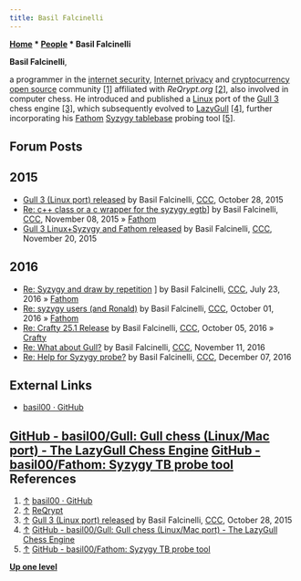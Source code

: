 ```yaml
---
title: Basil Falcinelli
---
```

**[Home](Home "Home") * [People](People "People") * Basil Falcinelli**

**Basil Falcinelli**,

a programmer in the [internet security](https://en.wikipedia.org/wiki/Internet_security),
[Internet privacy](https://en.wikipedia.org/wiki/Internet_privacy) and [cryptocurrency](https://en.wikipedia.org/wiki/Cryptocurrency) [open source](https://en.wikipedia.org/wiki/Open-source_model) community <a id="cite-note-1" href="#cite-ref-1">[1]</a> affiliated with *ReQrypt.org* <a id="cite-note-2" href="#cite-ref-2">[2]</a>, also involved in computer chess.
He introduced and published a [Linux](Linux "Linux") port of the [Gull 3](Gull "Gull") chess engine <a id="cite-note-3" href="#cite-ref-3">[3]</a>,
which subsequently evolved to [LazyGull](Gull#LazyGull "Gull") <a id="cite-note-4" href="#cite-ref-4">[4]</a>, further incorporating his [Fathom](Syzygy_Bases#Fathom "Syzygy Bases") [Syzygy tablebase](Syzygy_Bases "Syzygy Bases") probing tool <a id="cite-note-5" href="#cite-ref-5">[5]</a>.

## Forum Posts

## 2015

- [Gull 3 (Linux port) released](http://www.talkchess.com/forum/viewtopic.php?t=58071) by Basil Falcinelli, [CCC](CCC "CCC"), October 28, 2015
- [Re: c++ class or a c wrapper for the syzygy egtb](http://www.talkchess.com/forum3/viewtopic.php?f=7&t=58157&start=4)\] by Basil Falcinelli, [CCC](CCC "CCC"), November 08, 2015 » [Fathom](Syzygy_Bases#Fathom "Syzygy Bases")
- [Gull 3 Linux+Syzygy and Fathom released](http://www.talkchess.com/forum/viewtopic.php?t=58299) by Basil Falcinelli, [CCC](CCC "CCC"), November 20, 2015

## 2016

- [Re: Syzygy and draw by repetition](http://www.talkchess.com/forum3/viewtopic.php?f=7&t=60906&start=17) \] by Basil Falcinelli, [CCC](CCC "CCC"), July 23, 2016 » [Fathom](Syzygy_Bases#Fathom "Syzygy Bases")
- [Re: syzygy users (and Ronald)](http://www.talkchess.com/forum3/viewtopic.php?f=7&t=61559&start=11) by Basil Falcinelli, [CCC](CCC "CCC"), October 01, 2016 » [Fathom](Syzygy_Bases#Fathom "Syzygy Bases")
- [Re: Crafty 25.1 Release](http://www.talkchess.com/forum3/viewtopic.php?f=2&t=61594&start=13) by Basil Falcinelli, [CCC](CCC "CCC"), October 05, 2016 » [Crafty](Crafty "Crafty")
- [Re: What about Gull?](http://www.talkchess.com/forum3/viewtopic.php?f=2&t=62078&start=7) by Basil Falcinelli, [CCC](CCC "CCC"), November 11, 2016
- [Re: Help for Syzygy probe?](http://www.talkchess.com/forum3/viewtopic.php?f=7&t=62378&start=9) by Basil Falcinelli, [CCC](CCC "CCC"), December 07, 2016

## External Links

- [basil00 · GitHub](https://github.com/basil00/)

## [GitHub - basil00/Gull: Gull chess (Linux/Mac port) - The LazyGull Chess Engine](https://github.com/basil00/Gull) [GitHub - basil00/Fathom: Syzygy TB probe tool](https://github.com/basil00/Fathom) References

1. <a id="cite-ref-1" href="#cite-note-1">↑</a> [basil00 · GitHub](https://github.com/basil00/)
1. <a id="cite-ref-2" href="#cite-note-2">↑</a> [ReQrypt](https://reqrypt.org/home.html)
1. <a id="cite-ref-3" href="#cite-note-3">↑</a> [Gull 3 (Linux port) released](http://www.talkchess.com/forum/viewtopic.php?t=58071) by Basil Falcinelli, [CCC](CCC "CCC"), October 28, 2015
1. <a id="cite-ref-4" href="#cite-note-4">↑</a> [GitHub - basil00/Gull: Gull chess (Linux/Mac port) - The LazyGull Chess Engine](https://github.com/basil00/Gull)
1. <a id="cite-ref-5" href="#cite-note-5">↑</a> [GitHub - basil00/Fathom: Syzygy TB probe tool](https://github.com/basil00/Fathom)

**[Up one level](People "People")**

